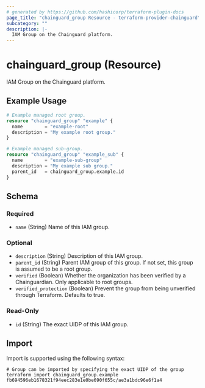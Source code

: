 ```yaml
---
# generated by https://github.com/hashicorp/terraform-plugin-docs
page_title: "chainguard_group Resource - terraform-provider-chainguard"
subcategory: ""
description: |-
  IAM Group on the Chainguard platform.
---
```


# chainguard_group (Resource)

IAM Group on the Chainguard platform.

## Example Usage

```terraform
# Example managed root group.
resource "chainguard_group" "example" {
  name        = "example-root"
  description = "My example root group."
}

# Example managed sub-group.
resource "chainguard_group" "example_sub" {
  name        = "example-sub-group"
  description = "My example sub group."
  parent_id   = chainguard_group.example.id
}
```

<!-- schema generated by tfplugindocs -->
## Schema

### Required

- `name` (String) Name of this IAM group.

### Optional

- `description` (String) Description of this IAM group.
- `parent_id` (String) Parent IAM group of this group. If not set, this group is assumed to be a root group.
- `verified` (Boolean) Whether the organization has been verified by a Chainguardian. Only applicable to root groups.
- `verified_protection` (Boolean) Prevent the group from being unverified through Terraform. Defaults to true.

### Read-Only

- `id` (String) The exact UIDP of this IAM group.

## Import

Import is supported using the following syntax:

```shell
# Group can be imported by specifying the exact UIDP of the group
terraform import chainguard_group.example fb694596eb1678321f94eec283e1e0be690f655c/ae3a1bdc96e6f1a4
```
